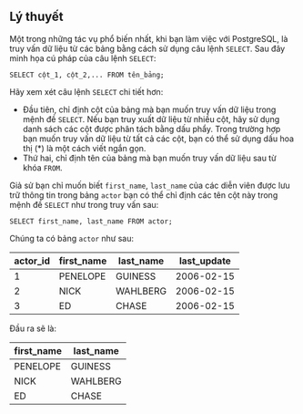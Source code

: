 ## Lý thuyết
Một trong những tác vụ phổ biến nhất, khi bạn làm việc với PostgreSQL, là truy vấn dữ liệu từ các bảng bằng cách sử dụng câu lệnh `SELECT`. Sau đây minh họa cú pháp của câu lệnh `SELECT`:

`SELECT cột_1, cột_2,... FROM tên_bảng;`

Hãy xem xét câu lệnh `SELECT` chi tiết hơn:

- Đầu tiên, chỉ định cột của bảng mà bạn muốn truy vấn dữ liệu trong mệnh đề `SELECT`. Nếu bạn truy xuất dữ liệu từ nhiều cột, hãy sử dụng danh sách các cột được phân tách bằng dấu phẩy. Trong trường hợp bạn muốn truy vấn dữ liệu từ tất cả các cột, bạn có thể sử dụng dấu hoa thị (*) là một cách viết ngắn gọn.
- Thứ hai, chỉ định tên của bảng mà bạn muốn truy vấn dữ liệu sau từ khóa `FROM`.

Giả sử bạn chỉ muốn biết `first_name`, `last_name` của các diễn viên được lưu trữ thông tin trong bảng `actor` bạn có thể chỉ định các tên cột này trong mệnh đề `SELECT` như trong truy vấn sau:

`SELECT first_name, last_name FROM actor;`

Chúng ta có bảng `actor` như sau:

| actor_id | first_name	| last_name	| last_update |
|----------|------------|-----------|-------------|
| 1	| PENELOPE | GUINESS | 2006-02-15 | 04:34:33 |
| 2	| NICK | WAHLBERG | 2006-02-15 | 04:34:33 |
| 3	| ED | CHASE | 2006-02-15 | 04:34:33| 

Đầu ra sẽ là:

| first_name | last_name | 
|------------|-----------|
| PENELOPE | GUINESS | 
| NICK | WAHLBERG | 
| ED | CHASE |

